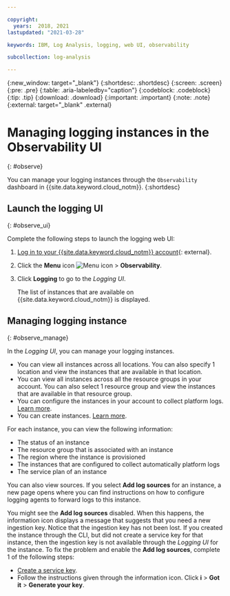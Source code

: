 ```yaml
---

copyright:
  years:  2018, 2021
lastupdated: "2021-03-28"

keywords: IBM, Log Analysis, logging, web UI, observability

subcollection: log-analysis

---
```


{:new_window: target="_blank"}
{:shortdesc: .shortdesc}
{:screen: .screen}
{:pre: .pre}
{:table: .aria-labeledby="caption"}
{:codeblock: .codeblock}
{:tip: .tip}
{:download: .download}
{:important: .important}
{:note: .note}
{:external: target="_blank" .external}

# Managing logging instances in the Observability UI
{: #observe}

You can manage your logging instances through the `Observability` dashboard in {{site.data.keyword.cloud_notm}}.
{:shortdesc}



## Launch the logging UI
{: #observe_ui}

Complete the following steps to launch the logging web UI:

1. [Log in to your {{site.data.keyword.cloud_notm}} account](https://cloud.ibm.com/login){: external}.

2. Click the **Menu** icon ![Menu icon](../icons/icon_hamburger.svg) &gt; **Observability**. 

3. Click **Logging** to go to the *Logging UI*. 

    The list of instances that are available on {{site.data.keyword.cloud_notm}} is displayed.


## Managing logging instance
{: #observe_manage}

In the *Logging UI*, you can manage your logging instances. 
* You can view all instances across all locations. You can also specify 1 location and view the instances that are available in that location. 
* You can view all instances across all the resource groups in your account. You can also select 1 resource group and view the instances that are available in that resource group.
* You can configure the instances in your account to collect platform logs. [Learn more](/docs/log-analysis?topic=log-analysis-config_svc_logs).
* You can create instances. [Learn more](/docs/log-analysis?topic=log-analysis-provision).

For each instance, you can view the following information:
* The status of an instance
* The resource group that is associated with an instance
* The region where the instance is provisioned
* The instances that are configured to collect automatically platform logs
* The service plan of an instance

You can also view sources. If you select **Add log sources** for an instance, a new page opens where you can find instructions on how to configure logging agents to forward logs to this instance. 

You might see the **Add log sources** disabled. When this happens, the information icon displays a message that suggests that you need a new ingestion key. Notice that the ingestion key has not been lost. If you created the instance through the CLI, but did not create a service key for that instance, then the ingestion key is not available through the *Logging UI* for the instance. To fix the problem and enable the **Add log sources**, complete 1 of the following steps: 
* [Create a service key](/docs/log-analysis?topic=log-analysis-provision#provision_cli_2).
* Follow the instructions given through the information icon. Click **i** &gt; **Got it** &gt; **Generate your key**.


